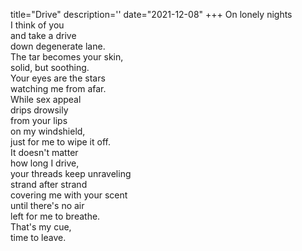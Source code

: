 title="Drive"
description=''
date="2021-12-08"
+++
On lonely nights     
I think of you     
and take a drive     
down degenerate lane.     
The tar becomes your skin,     
solid, but soothing.     
Your eyes are the stars     
watching me from afar.     
While sex appeal     
drips drowsily     
from your lips     
on my windshield,     
just for me to wipe it off.     
It doesn't matter     
how long I drive,     
your threads keep unraveling     
strand after strand     
covering me with your scent     
until there's no air     
left for me to breathe.     
That's my cue,     
time to leave.     
     
     
     
     
     
     
     
